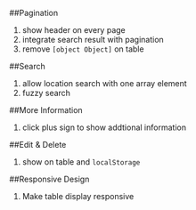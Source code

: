 ##Pagination
1. show header on every page
2. integrate search result with pagination
3. remove `[object Object]` on table

##Search
1. allow location search with one array element
2. fuzzy search

##More Information
1. click plus sign to show addtional information

##Edit & Delete
1. show on table and `localStorage`

##Responsive Design
1. Make table display responsive
